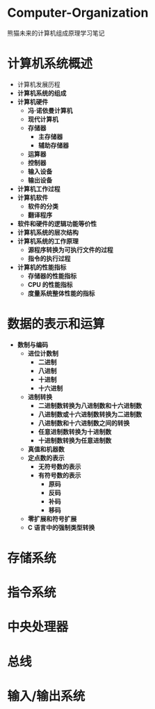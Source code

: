 # Computer-Organization
熊猫未来的计算机组成原理学习笔记



# 计算机系统概述

- 计算机发展历程
- **计算机系统的组成**
- **计算机硬件**
  - **冯·诺依曼计算机**
  - **现代计算机**
  - **存储器**
    - **主存储器**
    - **辅助存储器**
  - **运算器**
  - **控制器**
  - **输入设备**
  - **输出设备**
- **计算机工作过程**
- **计算机软件**
  - **软件的分类**
  - **翻译程序**
- **软件和硬件的逻辑功能等价性**
- **计算机系统的层次结构**
- **计算机系统的工作原理**
  - **源程序转换为可执行文件的过程**
  - **指令的执行过程**
- **计算机的性能指标**
  - **存储器的性能指标**
  - **CPU 的性能指标**
  - **度量系统整体性能的指标**




# 数据的表示和运算

- **数制与编码**
  - **进位计数制**
    - **二进制**
    - **八进制**
    - **十进制**
    - **十六进制**
  - **进制转换**
    - **二进制数转换为八进制数和十六进制数**
    - **八进制数或十六进制数转换为二进制数**
    - **八进制数和十六进制数之间的转换**
    - **任意进制数转换为十进制数**
    - **十进制数转换为任意进制数**
  - **真值和机器数**
  - **定点数的表示**
    - **无符号数的表示**
    - **有符号数的表示**
      - **原码**
      - **反码**
      - **补码**
      - **移码**
  - **零扩展和符号扩展**
  - **C 语言中的强制类型转换**





# 存储系统





# 指令系统





# 中央处理器





# 总线





# 输入/输出系统